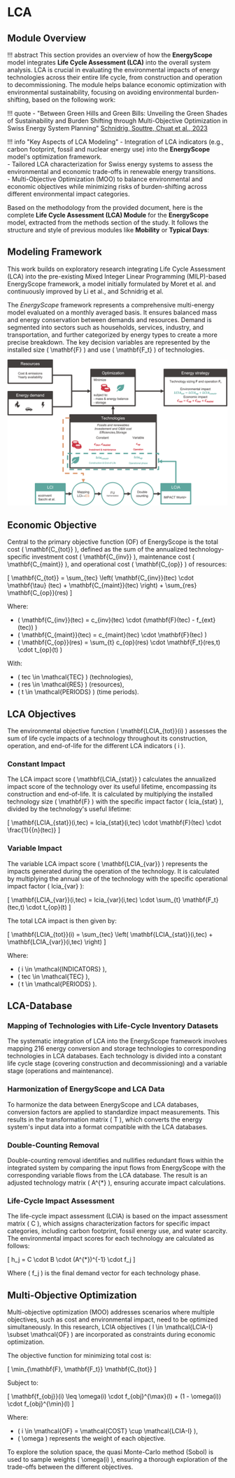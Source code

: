 # LCA

## Module Overview

!!! abstract
    This section provides an overview of how the **EnergyScope** model integrates **Life Cycle Assessment (LCA)** into the overall system analysis. LCA is crucial in evaluating the environmental impacts of energy technologies across their entire life cycle, from construction and operation to decommissioning. The module helps balance economic optimization with environmental sustainability, focusing on avoiding environmental burden-shifting, based on the following work:

!!! quote
    - "Between Green Hills and Green Bills: Unveiling the Green Shades of Sustainability and Burden Shifting through Multi-Objective Optimization in Swiss Energy System Planning" [Schnidrig, Souttre, Chuat et al., 2023](https://doi.org/10.48550/arXiv.2402.12973)

!!! info "Key Aspects of LCA Modeling"
    - Integration of LCA indicators (e.g., carbon footprint, fossil and nuclear energy use) into the **EnergyScope** model's optimization framework.  
    - Tailored LCA characterization for Swiss energy systems to assess the environmental and economic trade-offs in renewable energy transitions.  
    - Multi-Objective Optimization (MOO) to balance environmental and economic objectives while minimizing risks of burden-shifting across different environmental impact categories.  


Based on the methodology from the provided document, here is the complete **Life Cycle Assessment (LCA) Module** for the **EnergyScope** model, extracted from the methods section of the study. It follows the structure and style of previous modules like **Mobility** or **Typical Days**:


## Modeling Framework

This work builds on exploratory research integrating Life Cycle Assessment (LCA) into the pre-existing Mixed Integer Linear Programming (MILP)-based EnergyScope framework, a model initially formulated by Moret et al. and continuously improved by Li et al., and Schnidrig et al.

The *EnergyScope* framework represents a comprehensive multi-energy model evaluated on a monthly averaged basis. It ensures balanced mass and energy conservation between demands and resources. Demand is segmented into sectors such as households, services, industry, and transportation, and further categorized by energy types to create a more precise breakdown. The key decision variables are represented by the installed size \( \mathbf{F} \) and use \( \mathbf{F_t} \) of technologies.

![Graphical representation of the methodology integrating LCIA indicators into ES](../../images/LCA/Methodology.png)

## Economic Objective

Central to the primary objective function (OF) of EnergyScope is the total cost \( \mathbf{C_{tot}} \), defined as the sum of the annualized technology-specific investment cost \( \mathbf{C_{inv}} \), maintenance cost \( \mathbf{C_{maint}} \), and operational cost \( \mathbf{C_{op}} \) of resources:

\[
\mathbf{C_{tot}} = \sum_{tec} \left( \mathbf{C_{inv}}(tec) \cdot \mathbf{\tau} (tec) + \mathbf{C_{maint}}(tec) \right) + \sum_{res} \mathbf{C_{op}}(res)
\]

Where:

- \( \mathbf{C_{inv}}(tec) = c_{inv}(tec) \cdot (\mathbf{F}(tec) - f_{ext}(tec)) \)  
- \( \mathbf{C_{maint}}(tec) = c_{maint}(tec) \cdot \mathbf{F}(tec) \)  
- \( \mathbf{C_{op}}(res) = \sum_{t} c_{op}(res) \cdot \mathbf{F_t}(res,t) \cdot t_{op}(t) \)  

With:

- \( tec \in \mathcal{TEC} \) (technologies),  
- \( res \in \mathcal{RES} \) (resources),  
- \( t \in \mathcal{PERIODS} \) (time periods).  

## LCA Objectives

The environmental objective function \( \mathbf{LCIA_{tot}}(i) \) assesses the sum of life cycle impacts of a technology throughout its construction, operation, and end-of-life for the different LCA indicators \( i \).

### Constant Impact

The LCA impact score \( \mathbf{LCIA_{stat}} \) calculates the annualized impact score of the technology over its useful lifetime, encompassing its construction and end-of-life. It is calculated by multiplying the installed technology size \( \mathbf{F} \) with the specific impact factor \( lcia_{stat} \), divided by the technology's useful lifetime:

\[
\mathbf{LCIA_{stat}}(i,tec) = lcia_{stat}(i,tec) \cdot \mathbf{F}(tec) \cdot \frac{1}{{n}(tec)}
\]

### Variable Impact

The variable LCA impact score \( \mathbf{LCIA_{var}} \) represents the impacts generated during the operation of the technology. It is calculated by multiplying the annual use of the technology with the specific operational impact factor \( lcia_{var} \):

\[
\mathbf{LCIA_{var}}(i,tec) = lcia_{var}(i,tec) \cdot \sum_{t} \mathbf{F_t}(tec,t) \cdot t_{op}(t)
\]

The total LCA impact is then given by:

\[
\mathbf{LCIA_{tot}}(i) = \sum_{tec} \left( \mathbf{LCIA_{stat}}(i,tec) + \mathbf{LCIA_{var}}(i,tec) \right)
\]

Where:

- \( i \in \mathcal{INDICATORS} \),  
- \( tec \in \mathcal{TEC} \),  
- \( t \in \mathcal{PERIODS} \).  

## LCA-Database

### Mapping of Technologies with Life-Cycle Inventory Datasets

The systematic integration of LCA into the EnergyScope framework involves mapping 216 energy conversion and storage technologies to corresponding technologies in LCA databases. Each technology is divided into a constant life cycle stage (covering construction and decommissioning) and a variable stage (operations and maintenance).

### Harmonization of EnergyScope and LCA Data

To harmonize the data between EnergyScope and LCA databases, conversion factors are applied to standardize impact measurements. This results in the transformation matrix \( T \), which converts the energy system's input data into a format compatible with the LCA databases.

### Double-Counting Removal

Double-counting removal identifies and nullifies redundant flows within the integrated system by comparing the input flows from EnergyScope with the corresponding variable flows from the LCA database. The result is an adjusted technology matrix \( A^{*} \), ensuring accurate impact calculations.

### Life-Cycle Impact Assessment

The life-cycle impact assessment (LCIA) is based on the impact assessment matrix \( C \), which assigns characterization factors for specific impact categories, including carbon footprint, fossil energy use, and water scarcity. The environmental impact scores for each technology are calculated as follows:

\[
h_j = C \cdot B \cdot (A^{*})^{-1} \cdot f_j
\]

Where \( f_j \) is the final demand vector for each technology phase.

## Multi-Objective Optimization

Multi-objective optimization (MOO) addresses scenarios where multiple objectives, such as cost and environmental impact, need to be optimized simultaneously. In this research, LCIA objectives \( l \in \mathcal{LCIA-I} \subset \mathcal{OF} \) are incorporated as constraints during economic optimization.

The objective function for minimizing total cost is:

\[
\min_{\mathbf{F}, \mathbf{F_t}} \mathbf{C_{tot}}
\]

Subject to:

\[
\mathbf{f_{obj}}(i) \leq \omega(i) \cdot f_{obj}^{\max}(l) + (1 - \omega(i)) \cdot f_{obj}^{\min}(l)
\]

Where:

- \( i \in \mathcal{OF} = \mathcal{COST} \cup \mathcal{LCIA-I} \),  
- \( \omega \) represents the weight of each objective.  

To explore the solution space, the quasi Monte-Carlo method (Sobol) is used to sample weights \( \omega(i) \), ensuring a thorough exploration of the trade-offs between the different objectives.
